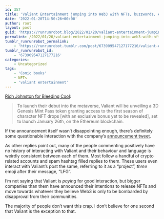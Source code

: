 ```yaml
---
id: 357
title: 'Valiant Entertainment jumping into Web3 with NFTs, buzzwords, etc'
date: '2022-01-20T14:50:26+00:00'
author: root
layout: post
guid: 'https://runrunrobot.blog/2022/01/20/valiant-entertainment-jumping-into-web3-with-nfts/'
permalink: /2022/01/20/valiant-entertainment-jumping-into-web3-with-nfts/
tumblr_runrunrobot_permalink:
    - 'https://runrunrobot.tumblr.com/post/673909547127177216/valiant-entertainment-jumping-into-web3-with-nfts'
tumblr_runrunrobot_id:
    - '673909547127177216'
categories:
    - Uncategorized
tags:
    - 'Comic books'
    - NFTs
    - 'valiant entertainment'
---
```


[Rich Johnston for Bleeding Cool](https://bleedingcool.com/comics/valiant-goes-all-in-on-nft-and-metaverse-web-3-0-maybe-comics-too/):

> To launch their debut into the metaverse, Valiant will be unveiling a 3D Genesis Mint Pass token granting access to the first season of character NFT drops \[with an exclusive bonus yet to be revealed\], set to launch January 26th, on the Ethereum blockchain.

If the announcement itself wasn’t disappointing enough, there’s definitely some questionable interaction with the company’s [announcement tweet](https://twitter.com/ValiantComics/status/1483897877491593219?s=20).

As other replies point out, many of the people commenting positively have no history of interacting with Valiant and their behaviour and language is weirdly consistent between each of them. Most follow a handful of crypto related accounts and spam hashtag filled replies to them. These users even interact with Valiant’s post the same, referring to it as a “project”, *three* emoji after their message, “LFG”.

I’m not saying that Valiant is *paying* for good interaction, but bigger companies than them have announced their intentions to release NFTs and move towards whatever they believe Web3 is only to be bombarded by disapproval from their communities.

The majority of people don’t want this crap. I don’t believe for one second that Valiant is the exception to that.